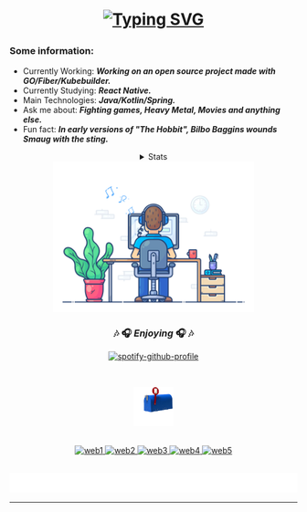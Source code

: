<h1 align="center" >
  
  [![Typing SVG](https://readme-typing-svg.herokuapp.com/?color=FFFFFF&size=30&center=true&vCenter=true&width=1000&lines=Hi%2C+My+name+is+Jefferson+Tavares%3B+I'm+a+back-end+developer%3BBe+Welcome!+%3A%29)](https://git.io/typing-svg)
  
</h1 >

<h3 >Some information:</h3 >
<ul >
  <li >
    Currently Working:
    <b ><i >
      Working on an open source project made with GO/Fiber/Kubebuilder.
    </i ></b >
  </li >
  <li >
    Currently Studying:
    <b ><i >
      React Native.
    </i ></b >
  </li >
  <li >
    Main Technologies:
    <b ><i >
      Java/Kotlin/Spring.
    </i ></b >
  </li >
  <li >
    Ask me about:
    <b ><i >
      Fighting games, Heavy Metal, Movies and anything else.
    </i ></b >
  </li >
  <li >
    Fun fact:
    <b ><i >
      In early versions of "The Hobbit", Bilbo Baggins wounds Smaug with the sting.
    </i ></b >
  </li >
</ul >

<div align="center" >
  <details >
    <summary >
      <span style="cursor: pointer; width: 50px" >Stats</span >
    </summary >
    <br >
    <a href="https://github.com/jeffersontavaresdm" >
      <div align="center" >
        <img
            src="https://github.com/jeffersontavaresdm/profile-summary-cards/raw/master/profile-summary-card-output/github/3-stats.svg"
            width="35%"
            alt="stat1" >
        <img
            src="https://github.com/jeffersontavaresdm/profile-summary-cards/raw/master/profile-summary-card-output/github/4-productive-time.svg"
            width="35%"
            alt="stat2" >
        <img
            src="https://github.com/jeffersontavaresdm/profile-summary-cards/raw/master/profile-summary-card-output/github/1-repos-per-language.svg"
            width="35%"
            alt="stat3" >
        <img
            src="https://github.com/jeffersontavaresdm/profile-summary-cards/raw/master/profile-summary-card-output/github/2-most-commit-language.svg"
            width="35%"
            alt="stat4" >

  [![Ashutosh's github activity graph](https://github-readme-activity-graph.vercel.app/graph?username=jeffersontavaresdm&bg_color=0d1117&color=FFFFFF&line=7e22ce&point=7e22c0&area=true&hide_border=true)](https://github.com/ashutosh00710/github-readme-activity-graph)
      </div >
    </a >
  </details >
</div >

<div align="center" >
  <img
      width="70%"
      src="https://github.com/jeffersontavaresdm/jeffersontavaresdm/blob/main/images/dev-working_rounded.gif?raw=true"
      alt="i-am-programming"
  />

  <br >

  ### :notes: :headphones: _Enjoying_ :headphones: :notes:

  [![spotify-github-profile](https://spotify-github-profile.vercel.app/api/view?uid=bucky2dgod&cover_image=true&theme=novatorem&bar_color=53b14f&bar_color_cover=false)](https://spotify-github-profile.vercel.app/api/login)

  <br/>
  
  <img
      src="https://github.com/jeffersontavaresdm/jeffersontavaresdm/blob/main/images/letterbox.gif?raw=true"
      width="70px"
      alt="letterbox"
  />

  <br >

  <div align="center" >
    <a href="https://www.linkedin.com/in/jefferson-tavares" target="_blank" >
      <img
          src="https://img.shields.io/badge/-LinkedIn-%230077B5?style=for-the-badge&logo=linkedin&logoColor=white"
          alt="web1"
      >
    </a >
    <a href="https://t.me/jeffersontdm" target="_blank" >
      <img
          src="https://img.shields.io/badge/Telegram-2CA5E0?style=for-the-badge&logo=telegram&logoColor=white"
          alt="web2"
      >
    </a >
    <a href="https://twitter.com/JFFTXD" target="_blank" >
      <img
          src="https://img.shields.io/badge/Twitter-1DA1F2?style=for-the-badge&logo=twitter&logoColor=white"
          alt="web3"
      >
    </a >
    <a href="https://discord.com/users/jeffersontdm#1604" target="_blank" >
      <img
          src="https://img.shields.io/badge/Discord-7289DA?style=for-the-badge&logo=discord&logoColor=white"
          alt="web4"
      >
    </a >
    <a href="https://www.instagram.com/jeffersontdm_" target="_blank" >
      <img
          src="https://img.shields.io/badge/-Instagram-%23E4405F?style=for-the-badge&logo=instagram&logoColor=white"
          alt="web5"
      >
    </a >
  </div >
  <br >
  
  <img
      src="https://github.com/jeffersontavaresdm/jeffersontavaresdm/blob/main/images/this_page_is.gif?raw=true"
      alt="end"
  />
  
  <hr/>
</div >
